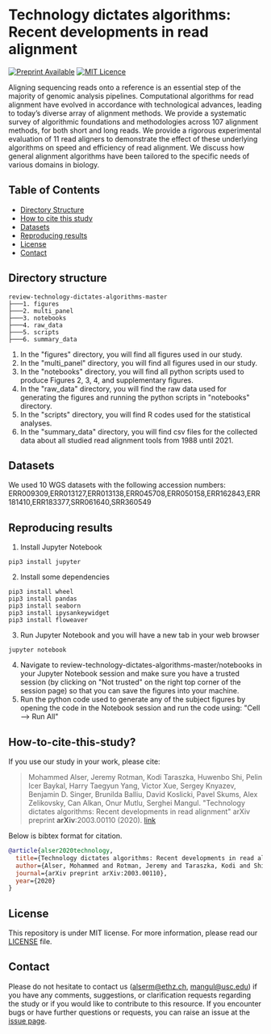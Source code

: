 # Technology dictates algorithms: Recent developments in read alignment

[![Preprint Available](https://img.shields.io/badge/Preprint-online-green.svg)](https://arxiv.org/abs/2003.00110) [![MIT Licence](https://badges.frapsoft.com/os/mit/mit.svg?v=103)](https://opensource.org/licenses/mit-license.php)

Aligning sequencing reads onto a reference is an essential step of the majority of genomic analysis pipelines. Computational algorithms for read alignment have evolved in accordance with technological advances, leading to today’s diverse array of alignment methods. We provide a systematic survey of algorithmic foundations and methodologies across 107 alignment methods, for both short and long reads. We provide a rigorous experimental evaluation of 11 read aligners to demonstrate the effect of these underlying algorithms on speed and efficiency of read alignment. We discuss how general alignment algorithms have been tailored to the specific needs of various domains in biology.


## Table of Contents
* [Directory Structure](#directory)
* [How to cite this study](#cite)
* [Datasets](#datasets)
* [Reproducing results](#reproducing-results)
* [License](#license)
* [Contact](#contact)


##  <a name="directory"></a>Directory structure
```
review-technology-dictates-algorithms-master
├───1. figures
├───2. multi_panel
├───3. notebooks
├───4. raw_data
├───5. scripts
├───6. summary_data
```            

1. In the "figures" directory, you will find all figures used in our study.
2. In the "multi_panel" directory, you will find all figures used in our study.
3. In the "notebooks" directory, you will find all python scripts used to produce Figures 2, 3, 4, and supplementary figures.
4. In the "raw_data" directory, you will find the raw data used for generating the figures and running the python scripts in "notebooks" directory.
5. In the "scripts" directory, you will find R codes used for the statistical analyses.
6. In the "summary_data" directory, you will find csv files for the collected data about all studied read alignment tools from 1988 until 2021.


##  <a name="datasets"></a>Datasets
We used 10 WGS datasets with the following accession numbers: ERR009309,ERR013127,ERR013138,ERR045708,ERR050158,ERR162843,ERR181410,ERR183377,SRR061640,SRR360549

##  <a name="reproducing-results"></a>Reproducing results
1. Install Jupyter Notebook 
```
pip3 install jupyter
```
2. Install some dependencies
```
pip3 install wheel
pip3 install pandas
pip3 install seaborn
pip3 install ipysankeywidget
pip3 install floweaver
```
3. Run Jupyter Notebook and you will have a new tab in your web browser
```
jupyter notebook
```
4. Navigate to review-technology-dictates-algorithms-master/notebooks in your Jupyter Notebook session and make sure you have a trusted session (by clicking on "Not trusted" on the right top corner of the session page) so that you can save the figures into your machine.
5. Run the python code used to generate any of the subject figures by opening the code in the Notebook session and run the code using: "Cell --> Run All"


## <a name="cite"></a>How-to-cite-this-study?

If you use our study in your work, please cite:

> Mohammed Alser, Jeremy Rotman, Kodi Taraszka, Huwenbo Shi, Pelin Icer Baykal, Harry Taegyun Yang, Victor Xue, Sergey Knyazev, Benjamin D. Singer, Brunilda Balliu, David Koslicki, Pavel Skums, Alex Zelikovsky, Can Alkan, Onur Mutlu, Serghei Mangul. 
> "Technology dictates algorithms: Recent developments in read alignment" 
> arXiv preprint **arXiv**:2003.00110 (2020). [link](https://arxiv.org/abs/2003.00110)

Below is bibtex format for citation.

```bibtex
@article{alser2020technology,
  title={Technology dictates algorithms: Recent developments in read alignment},
  author={Alser, Mohammed and Rotman, Jeremy and Taraszka, Kodi and Shi, Huwenbo and Baykal, Pelin Icer and Yang, Harry Taegyun and Xue, Victor and Knyazev, Sergey and Singer, Benjamin D and Balliu, Brunilda and others},
  journal={arXiv preprint arXiv:2003.00110},
  year={2020}
}
```

##  <a name="license"></a>License
This repository is under MIT license. For more information, please read our [LICENSE](./LICENSE) file.


##  <a name="contact"></a>Contact
Please do not hesitate to contact us (alserm@ethz.ch, mangul@usc.edu) if you have any comments, suggestions, or clarification requests regarding the study or if you would like to contribute to this resource.
If you encounter bugs or have further questions or requests, you can raise an issue at the [issue page][issue].

[issue]: https://github.com/Mangul-Lab-USC/review-technology-dictates-algorithms/issues
